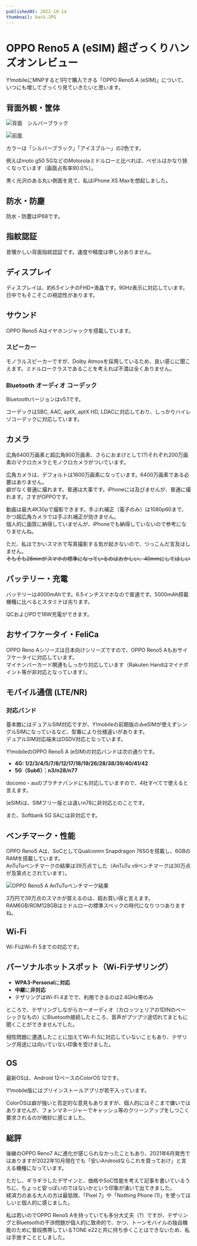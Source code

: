 ```yaml
---
publishedAt: 2022-10-14
thumbnail: back.JPG
---
```


# OPPO Reno5 A (eSIM) 超ざっくりハンズオンレビュー
Y!mobileにMNPすると1円で購入できる「OPPO Reno5 A (eSIM)」について、いつにも増してざっくり見ていきたいと思います。

## 背面外観・筐体

![](back.jpg "背面　シルバーブラック")

![](front.jpg "前面")

カラーは「シルバーブラック」「アイスブルー」の2色です。

例えばmoto g50 5GなどのMotorolaミドルローと比べれば、ベゼルはかなり狭くなっています（画面占有率90.0%）。

黒く光沢のある丸い側面を見て、私はiPhone XS Maxを想起しました。

## 防水・防塵
防水・防塵はIP68です。

## 指紋認証
昔懐かしい背面指紋認証です。速度や精度は申し分ありません。

## ディスプレイ
ディスプレイは、約6.5インチのFHD+液晶です。90Hz表示に対応しています。  
日中でもそこそこの視認性があります。

## サウンド
OPPO Reno5 Aはイヤホンジャックを搭載しています。

### スピーカー
モノラルスピーカーですが、Dolby Atmosを採用しているため、良い感じに聞こえます。ミドルロークラスであることを考えれば不満は全くありません。

### Bluetooth オーディオ コーデック
Bluetoothバージョンはv5.1です。

コーデックはSBC, AAC, aptX, aptX HD, LDACに対応しており、しっかりハイレゾコーデックに対応しています。

## カメラ
広角6400万画素と超広角800万画素、さらにおまけとして(?)それぞれ200万画素のマクロカメラとモノクロカメラがついています。

広角カメラは、デフォルトは1600万画素になっています。6400万画素である必要はありません。  
癖がなく普通に撮れます。普通は大事です。iPhoneには及びませんが、普通に撮れます。さすがOPPOです。

動画は最大4K30pで撮影できます。手ぶれ補正（電子のみ）は1080p60まで、かつ超広角カメラでは手ぶれ補正が効きません。  
個人的に画質に納得していませんが、iPhoneでも納得していないので参考になりませんね。

ただ、私はでかいスマホで写真撮影する気が起きないので、つっこんだ言及はしません。  
~~そもそも28mmがスマホの標準になっているのはおかしい、40mmにしてほしい~~

## バッテリー・充電
バッテリーは4000mAhです。6.5インチスマホなので普通です。5000mAh搭載機種に比べるとスタミナは劣ります。  

QCおよびPDで18W充電ができます。

## おサイフケータイ・FeliCa
OPPO Reno Aシリーズは日本向けシリーズですので、OPPO Reno5 Aもおサイフケータイに対応しています。  
マイナンバーカード関連もしっかり対応しています（Rakuten Handはマイナポイント等が非対応となっています）。

## モバイル通信 (LTE/NR)
### 対応バンド
基本敵にはデュアルSIM対応ですが、Y!mobileの前期版のみeSIMが使えずシングルSIMになっているなど、型番により仕様違いがあります。  
デュアルSIM対応端末はDSDV対応となっています。

Y!mobileのOPPO Reno5 A (eSIM)の対応バンドは次の通りです。

- **4G: 1/2/3/4/5/7/8/12/17/18/19/26/28/38/39/40/41/42**
- **5G（Sub6）：n3/n28/n77**

docomo・auのプラチナバンドにも対応していますので、4社すべてで使えると言えます。

(eSIM)は、SIMフリー版とは違いn78に非対応とのことです。

また、Softbank 5G SAには非対応です。

## ベンチマーク・性能
OPPO Reno5 Aは、SoCとしてQualcomm Snapdragon 765Gを搭載し、6GBのRAMを搭載しています。  
AnTuTuベンチマークの結果は39万点でした（AnTuTu v9ベンチマークは30万点が及第点とされています）。

![](antutu.png "OPPO Reno5 A AnTuTuベンチマーク結果")

3万円で39万点のスマホが買えるのは、超お買い得と言えます。RAM6GB/ROM128GBはミドルローの標準スペックの時代になりつつありますね。

## Wi-Fi
Wi-FiはWi-Fi 5までの対応です。

## パーソナルホットスポット（Wi-Fiテザリング）
- **WPA3-Personal**に**対応**
- **中継**に**非対応**
- テザリングはWi-Fi 4までで、利用できるのは2.4GHz帯のみ

ところで、テザリングしながらカーオーディオ（カロッツェリアの1DINのベーシックなもの）にBluetooth接続したところ、音声がプツプツ途切れてまともに聞くことができませんでした。

相性問題に遭遇したことに加えてWi-Fi 5に対応していないこともあり、テザリング用途には向いていない印象を受けました。

## OS
最新OSは、Android 12ベースのColorOS 12です。

Y!mobile版にはプリインストールアプリが若干入っています。

ColorOSは癖が強いと否定的な意見もありますが、個人的にはそこまで嫌いではありませんが、フォンマネージャーでキャッシュ等のクリーンアップをしつこく要求されるのが微妙に感じました。

## 総評
後継のOPPO Reno7 Aに進化が感じられなかったこともあり、2021年6月発売ではありますが2022年10月現在でも「安いAndroidならこれを買っておけ」と言える機種になっています。

ただし、ギラギラしたデザインと、価格やSoC性能を考えて記事を書いているうちに、ちょっと安っぽいのではないかという印象が湧いて出てきました。  
経済力のある大人の方は最低限、「Pixel 7」や「Nothing Phone (1)」を使ってほしいと個人的に感じました。

私は若いのでOPPO Reno5 Aを持っていても多分大丈夫（?）ですが、テザリングとBluetoothの干渉問題が個人的に致命的で、かつ、トーンモバイルの独自機能のために普段携帯しているTONE e22と共に持ち歩くことはできないため、私は手放すこととしました。
